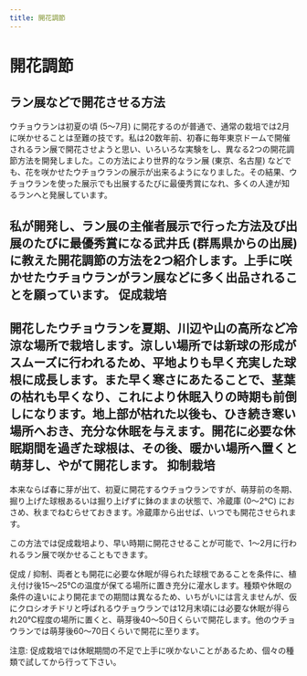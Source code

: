 ```yaml
---
title: 開花調節
---
```

開花調節
==
ラン展などで開花させる方法
--
ウチョウランは初夏の頃 (5～7月) に開花するのが普通で、通常の栽培では2月に咲かせることは至難の技です。私は20数年前、初春に毎年東京ドームで開催されるラン展で開花させようと思い、いろいろな実験をし、異なる2つの開花調節方法を開発しました。この方法により世界的なラン展 (東京、名古屋) などでも、花を咲かせたウチョウランの展示が出来るようになりました。その結果、ウチョウランを使った展示でも出展するたびに最優秀賞になれ、多くの人達が知るランへと発展しています。

私が開発し、ラン展の主催者展示で行った方法及び出展のたびに最優秀賞になる武井氏 (群馬県からの出展) に教えた開花調節の方法を2つ紹介します。上手に咲かせたウチョウランがラン展などに多く出品されることを願っています。
促成栽培
--
開花したウチョウランを夏期、川辺や山の高所など冷涼な場所で栽培します。涼しい場所では新球の形成がスムーズに行われるため、平地よりも早く充実した球根に成長します。また早く寒さにあたることで、茎葉の枯れも早くなり、これにより休眠入りの時期も前倒しになります。地上部が枯れた以後も、ひき続き寒い場所へおき、充分な休眠を与えます。開花に必要な休眠期間を過ぎた球根は、その後、暖かい場所へ置くと萌芽し、やがて開花します。
抑制栽培
--
本来ならば春に芽が出て、初夏に開花するウチョウランですが、萌芽前の冬期、掘り上げた球根あるいは掘り上げずに鉢のままの状態で、冷蔵庫 (0～2℃) におさめ、秋までねむらせておきます。冷蔵庫から出せば、いつでも開花させられます。

この方法では促成栽培より、早い時期に開花させることが可能で、1～2月に行われるラン展で咲かせることもできます。

促成 / 抑制、両者とも開花に必要な休眠が得られた球根であることを条件に、植え付け後15～25℃の温度が保てる場所に置き充分に灌水します。種類や休眠の条件の違いにより開花までの期間は異なるため、いちがいには言えませんが、仮にクロシオチドリと呼ばれるウチョウランでは12月末頃には必要な休眠が得られ20℃程度の場所に置くと、萌芽後40～50日くらいで開花します。他のウチョウランでは萌芽後60～70日くらいで開花に至ります。

注意: 促成栽培では休眠期間の不足で上手に咲かないことがあるため、個々の種類で試してから行って下さい。
